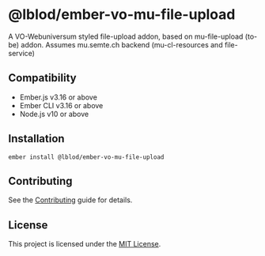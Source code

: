 @lblod/ember-vo-mu-file-upload
==============================================================================

A VO-Webuniversum styled file-upload addon, based on mu-file-upload (to-be) addon.
Assumes mu.semte.ch backend (mu-cl-resources and file-service)


Compatibility
------------------------------------------------------------------------------

* Ember.js v3.16 or above
* Ember CLI v3.16 or above
* Node.js v10 or above


Installation
------------------------------------------------------------------------------

```
ember install @lblod/ember-vo-mu-file-upload
```

Contributing
------------------------------------------------------------------------------

See the [Contributing](CONTRIBUTING.md) guide for details.


License
------------------------------------------------------------------------------

This project is licensed under the [MIT License](LICENSE.md).
